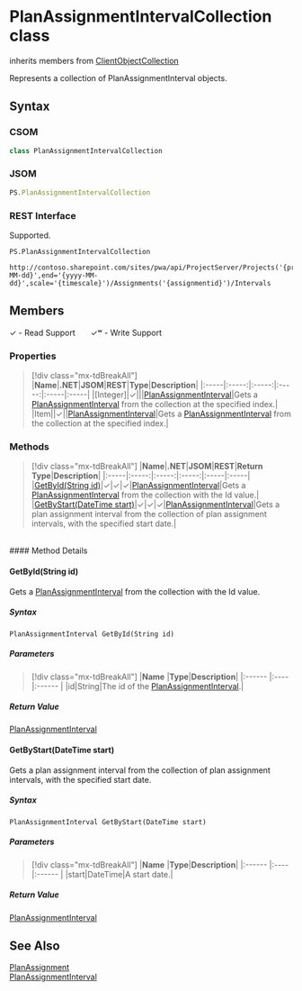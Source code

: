[comment]: # (Name:PlanAssignmentIntervalCollection)
[comment]: # (Name:Microsoft.ProjectServer.PlanAssignmentIntervalCollection)
[comment]: # (Type:class)
[comment]: # (Status:Verified)

# <a name="name"></a>PlanAssignmentIntervalCollection class

inherits members from [ClientObjectCollection<PlanAssignmentInterval>](https://msdn.microsoft.com/EN-US/library/ee539303)<br/>

<a name="description"></a>Represents a collection of PlanAssignmentInterval objects.

## <a name="syntax"></a>Syntax

### CSOM

```cs
class PlanAssignmentIntervalCollection 
```
### JSOM

```javascript
PS.PlanAssignmentIntervalCollection
```
### REST Interface

Supported.

```
PS.PlanAssignmentIntervalCollection

http://contoso.sharepoint.com/sites/pwa/api/ProjectServer/Projects('{projectid}')/GetResourcePlanByUrl(start='{yyyy-MM-dd}',end='{yyyy-MM-dd}',scale='{timescale}')/Assignments('{assignmentid}')/Intervals
```

## <a name="members"></a>Members


&#x2713; - Read Support &nbsp;&nbsp;&nbsp;&nbsp;&nbsp;&nbsp;&#x2713;&#x02B7; - Write Support

### <a name="properties"></a>Properties
> [!div class="mx-tdBreakAll"]
|**Name**|**.NET**|**JSOM**|**REST**|**Type**|**Description**|
|:-----|:-----:|:-----:|:-----:|:-----|:-----|
|<a name="[Integer]"></a>[Integer]|&#x2713;|||[PlanAssignmentInterval](PlanAssignmentInterval.md)|Gets a [PlanAssignmentInterval](PlanAssignmentInterval.md) from the collection at the specified index.|
|<a name="Item"></a>Item||&#x2713;||[PlanAssignmentInterval](PlanAssignmentInterval.md)|Gets a [PlanAssignmentInterval](PlanAssignmentInterval.md) from the collection at the specified index.|

### <a name="methods"></a>Methods
> [!div class="mx-tdBreakAll"]
|**Name**|**.NET**|**JSOM**|**REST**|**Return Type**|**Description**|
|:-----|:-----:|:-----:|:-----:|:-----|:-----|
|[GetById(String id)](#GetById_String_id_)|&#x2713;|&#x2713;|&#x2713;|[PlanAssignmentInterval](PlanAssignmentInterval.md)|Gets a [PlanAssignmentInterval](PlanAssignmentInterval.md) from the collection with the Id value.|
|[GetByStart(DateTime start)](#GetByStart_DateTime_start_)|&#x2713;|&#x2713;|&#x2713;|[PlanAssignmentInterval](PlanAssignmentInterval.md)|Gets a plan assignment interval from the collection of plan assignment intervals, with the specified start date.|

<br/>
#### Method Details

#### <a name="GetById_String_id_"></a>GetById(String id)
 
Gets a [PlanAssignmentInterval](PlanAssignmentInterval.md) from the collection with the Id value.

##### Syntax

```
PlanAssignmentInterval GetById(String id)
```

##### Parameters
> [!div class="mx-tdBreakAll"]
|**Name** |**Type**|**Description**|
|:------ |:----|:------ |
|id|String|The id of the [PlanAssignmentInterval](PlanAssignmentInterval.md).|

##### Return Value

[PlanAssignmentInterval](PlanAssignmentInterval.md)

#### <a name="GetByStart_DateTime_start_"></a>GetByStart(DateTime start)
 
Gets a plan assignment interval from the collection of plan assignment intervals, with the specified start date.

##### Syntax

```
PlanAssignmentInterval GetByStart(DateTime start)
```

##### Parameters
> [!div class="mx-tdBreakAll"]
|**Name** |**Type**|**Description**|
|:------ |:----|:------ |
|start|DateTime|A start date.|

##### Return Value

[PlanAssignmentInterval](PlanAssignmentInterval.md)

## <a name="seeAlso"></a>See Also

[PlanAssignment](PlanAssignment.md)<br/>
[PlanAssignmentInterval](PlanAssignmentInterval.md)<br/>
